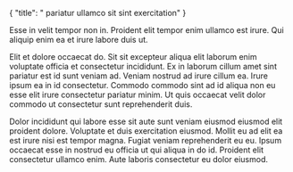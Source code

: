 {
  "title": " pariatur ullamco sit sint exercitation"
}

Esse in velit tempor non in. Proident elit tempor enim ullamco est irure. Qui aliquip enim ea et irure labore duis ut.

Elit et dolore occaecat do. Sit sit excepteur aliqua elit laborum enim voluptate officia et consectetur incididunt. Ex in laborum cillum amet sint pariatur est id sunt veniam ad. Veniam nostrud ad irure cillum ea. Irure ipsum ea in id consectetur. Commodo commodo sint ad id aliqua non eu esse elit irure consectetur pariatur minim. Ut quis occaecat velit dolor commodo ut consectetur sunt reprehenderit duis.

Dolor incididunt qui labore esse sit aute sunt veniam eiusmod eiusmod elit proident dolore. Voluptate et duis exercitation eiusmod. Mollit eu ad elit ea est irure nisi est tempor magna. Fugiat veniam reprehenderit eu eu. Ipsum occaecat esse in nostrud eu officia ut qui aliqua in do id. Proident elit consectetur ullamco enim. Aute laboris consectetur eu dolor eiusmod.